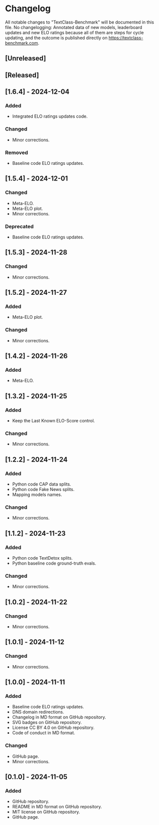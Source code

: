 # Changelog
All notable changes to "TextClass-Benchmark" will be documented in this file. No changelogging: Annotated data of new models, leaderboard updates and new ELO ratings because all of them are steps for cycle updating, and the outcome is published directly on https://textclass-benchmark.com.

## [Unreleased]

## [Released]

## [1.6.4] - 2024-12-04
### Added
- Integrated ELO ratings updates code.
### Changed
- Minor corrections.
### Removed
- Baseline code ELO ratings updates.

## [1.5.4] - 2024-12-01
### Changed
- Meta-ELO.
- Meta-ELO plot.
- Minor corrections.
### Deprecated
- Baseline code ELO ratings updates.

## [1.5.3] - 2024-11-28
### Changed
- Minor corrections.

## [1.5.2] - 2024-11-27
### Added
- Meta-ELO plot.
### Changed
- Minor corrections.

## [1.4.2] - 2024-11-26
### Added
- Meta-ELO.

## [1.3.2] - 2024-11-25
### Added
- Keep the Last Known ELO-Score control.
### Changed
- Minor corrections.

## [1.2.2] - 2024-11-24
### Added
- Python code CAP data splits.
- Python code Fake News splits.
- Mapping models names.
### Changed
- Minor corrections.

## [1.1.2] - 2024-11-23
### Added
- Python code TextDetox splits.
- Python baseline code ground-truth evals.
### Changed
- Minor corrections.

## [1.0.2] - 2024-11-22
### Changed
- Minor corrections.

## [1.0.1] - 2024-11-12
### Changed
- Minor corrections.

## [1.0.0] - 2024-11-11
### Added
- Baseline code ELO ratings updates.
- DNS domain redirections.
- Changelog in MD format on GitHub repository.
- SVG badges on GitHub repository.
- License CC BY 4.0 on GitHub repository.
- Code of conduct in MD format.
### Changed
- GitHub page.
- Minor corrections.

## [0.1.0] - 2024-11-05
### Added
- GitHub repository.
- README in MD format on GitHub repository.
- MIT license on GitHub repository.
- GitHub page.
